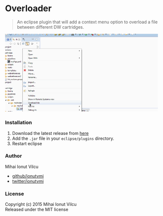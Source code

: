 # Overloader
> An eclipse plugin that will add a context menu option to overload a file between different DW cartridges.


![](screenshoot.gif)

### Installation

1. Download the latest release from [here](release)
2. Add the `.jar` file in your `eclipse/plugins` directory.
3. Restart eclipse


### Author

Mihai Ionut Vilcu
 
+ [github/ionutvmi](https://github.com/ionutvmi)
+ [twitter/ionutvmi](http://twitter.com/ionutvmi) 

### License
Copyright (c) 2015 Mihai Ionut Vilcu   
Released under the MIT license






